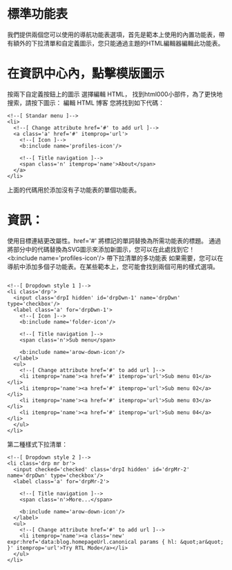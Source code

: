 # 標準功能表
我們提供兩個您可以使用的導航功能表選項，首先是範本上使用的內置功能表，帶有額外的下拉清單和自定義圖示，您只能通過主題的HTML編輯器編輯此功能表。

# 在資訊中心內，點擊模版圖示
按兩下自定義按鈕上的圖示
選擇編輯 HTML，
找到html000小部件，為了更快地搜索，請按下圖示：
編輯 HTML 博客
您將找到如下代碼：

```
<!--[ Standar menu ]-->
<li>
  <!--[ Change attribute href='#' to add url ]-->
  <a class='a' href='#' itemprop='url'>
    <!--[ Icon ]-->
    <b:include name='profiles-icon'/>
  
    <!--[ Title navigation ]-->
    <span class='n' itemprop='name'>About</span>
  </a>
</li>
```

上面的代碼用於添加沒有子功能表的單個功能表。

# 資訊：
使用目標連結更改屬性。href='#'
將標記的單詞替換為所需功能表的標題。
通過將部分中的代碼替換為SVG圖示來添加新圖示，您可以在此處找到它！<b:include name='profiles-icon'/>
帶下拉清單的多功能表
如果需要，您可以在導航中添加多個子功能表。在某些範本上，您可能會找到兩個可用的樣式選項。

```

<!--[ Dropdown style 1 ]-->
<li class='drp'>
  <input class='drpI hidden' id='drpDwn-1' name='drpDwn' type='checkbox'/>
  <label class='a' for='drpDwn-1'>
    <!--[ Icon ]-->
    <b:include name='folder-icon'/>
  
    <!--[ Title navigation ]-->
    <span class='n'>Sub menu</span>

    <b:include name='arow-down-icon'/>
  </label>
  <ul>
    <!--[ Change attribute href='#' to add url ]-->
    <li itemprop='name'><a href='#' itemprop='url'>Sub menu 01</a></li>
    <li itemprop='name'><a href='#' itemprop='url'>Sub menu 02</a></li>
    <li itemprop='name'><a href='#' itemprop='url'>Sub menu 03</a></li>
    <li itemprop='name'><a href='#' itemprop='url'>Sub menu 04</a></li>
  </ul>
</li>
```
第二種樣式下拉清單：

```
<!--[ Dropdown style 2 ]-->
<li class='drp mr br'>
  <input checked='checked' class='drpI hidden' id='drpMr-2' name='drpDwn' type='checkbox'/>
  <label class='a' for='drpMr-2'>
    
    <!--[ Title navigation ]-->
    <span class='n'>More...</span>
  
    <b:include name='arow-down-icon'/>
  </label>
  <ul>
    <!--[ Change attribute href='#' to add url ]-->
    <li itemprop='name'><a class='new' expr:href='data:blog.homepageUrl.canonical params { hl: &quot;ar&quot; }' itemprop='url'>Try RTL Mode</a></li>
  </ul>
</li>
```
